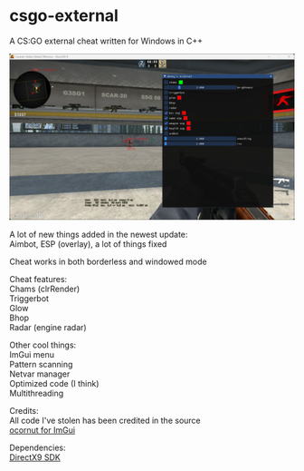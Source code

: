 # csgo-external

A CS:GO external cheat written for Windows in C++

![Screenshot](screenshot.png)

A lot of new things added in the newest update: <br>
Aimbot, ESP (overlay), a lot of things fixed

Cheat works in both borderless and windowed mode <br>

Cheat features: <br>
Chams (clrRender) <br>
Triggerbot <br>
Glow <br>
Bhop <br>
Radar (engine radar)

Other cool things: <br>
ImGui menu <br>
Pattern scanning <br>
Netvar manager <br>
Optimized code (I think) <br>
Multithreading

Credits: <br>
All code I've stolen has been credited in the source <br>
[ocornut for ImGui](https://github.com/ocornut/imgui)

Dependencies: <br>
[DirectX9 SDK](https://www.microsoft.com/en-us/download/details.aspx?id=6812)
